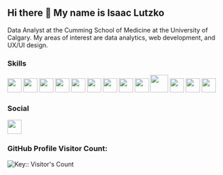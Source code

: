 ## Hi there 👋 My name is Isaac Lutzko

Data Analyst at the Cumming School of Medicine at the University of Calgary. My areas of interest are data analytics, web development, and UX/UI design.

### Skills
<img height="32" width="32" src="https://cdn.simpleicons.org/python"/>  <img height="32" width="32" src="https://cdn.simpleicons.org/r"/>  <img height="32" width="32" src="https://cdn.simpleicons.org/postgresql"/>  <img height="32" width="32" src="https://cdn.simpleicons.org/html5">  <img height="32" width="32" src="https://cdn.simpleicons.org/css"/>  <img height="32" width="32" src="https://cdn.simpleicons.org/javascript"/>  <img height="32" width="32" src="https://cdn.simpleicons.org/nodedotjs"/>  <img height="32" width="32" src="https://cdn.simpleicons.org/react"/>  <img height="32" width="32" src="https://cdn.simpleicons.org/git"/>  <img height="40" width="40" src="https://cdn.jsdelivr.net/gh/devicons/devicon/icons/java/java-original.svg"/>  <img height="32" width="32" src="https://cdn.simpleicons.org/c"/>  <img height="32" width="32" src="https://cdn.simpleicons.org/cplusplus"/>  <img height="32" width="32" src="https://github.com/microsoft/PowerBI-Icons/blob/main/SVG/Power-BI.svg"/>



### Social
<img height="32" width="32" src="https://cdn.jsdelivr.net/gh/devicons/devicon@latest/icons/linkedin/linkedin-original.svg"/>



### GitHub Profile Visitor Count:
<img src="https://profile-counter.deno.dev/{IsaacLutzko}/count.svg" alt="Key:: Visitor's Count" />








<!--
**IsaacLutzko/IsaacLutzko** is a ✨ _special_ ✨ repository because its `README.md` (this file) appears on your GitHub profile.

Here are some ideas to get you started:

- 🔭 I’m currently working on ...
- 🌱 I’m currently learning ...
- 👯 I’m looking to collaborate on ...
- 🤔 I’m looking for help with ...
- 💬 Ask me about ...
- 📫 How to reach me: ...
- 😄 Pronouns: ...
- ⚡ Fun fact: ...
-->
